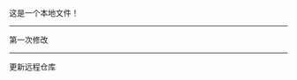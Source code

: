 这是一个本地文件！



-----------------------------------------

第一次修改

------------------------------------------------------------------

更新远程仓库

